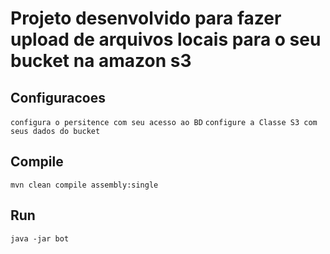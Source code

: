 # Projeto desenvolvido para fazer upload de arquivos locais para o seu bucket na amazon s3

## Configuracoes
```configura o persitence com seu acesso ao BD```
```configure a Classe S3 com seus dados do bucket```

## Compile 
```mvn clean compile assembly:single```

## Run
```java -jar bot```
